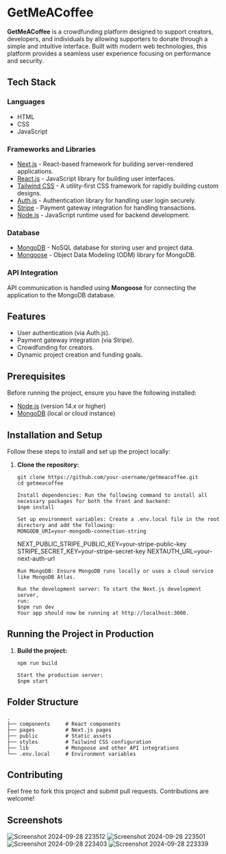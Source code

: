 
<!DOCTYPE html>
<html lang="en">
<head>
  <meta charset="UTF-8">
  <meta name="viewport" content="width=device-width, initial-scale=1.0">
  
</head>
<body>
  <h1>GetMeACoffee</h1>
  <p><strong>GetMeACoffee</strong> is a crowdfunding platform designed to support creators, developers, and individuals by allowing supporters to donate through a simple and intuitive interface. Built with modern web technologies, this platform provides a seamless user experience focusing on performance and security.</p>

  <h2>Tech Stack</h2>
  <h3>Languages</h3>
  <ul>
    <li>HTML</li>
    <li>CSS</li>
    <li>JavaScript</li>
  </ul>

  <h3>Frameworks and Libraries</h3>
  <ul>
    <li><a href="https://nextjs.org/" target="_blank">Next.js</a> - React-based framework for building server-rendered applications.</li>
    <li><a href="https://reactjs.org/" target="_blank">React.js</a> - JavaScript library for building user interfaces.</li>
    <li><a href="https://tailwindcss.com/" target="_blank">Tailwind CSS</a> - A utility-first CSS framework for rapidly building custom designs.</li>
    <li><a href="https://authjs.dev/" target="_blank">Auth.js</a> - Authentication library for handling user login securely.</li>
    <li><a href="https://stripe.com/" target="_blank">Stripe</a> - Payment gateway integration for handling transactions.</li>
    <li><a href="https://nodejs.org/" target="_blank">Node.js</a> - JavaScript runtime used for backend development.</li>
  </ul>

  <h3>Database</h3>
  <ul>
    <li><a href="https://www.mongodb.com/" target="_blank">MongoDB</a> - NoSQL database for storing user and project data.</li>
    <li><a href="https://mongoosejs.com/" target="_blank">Mongoose</a> - Object Data Modeling (ODM) library for MongoDB.</li>
  </ul>

  <h3>API Integration</h3>
  <p>API communication is handled using <strong>Mongoose</strong> for connecting the application to the MongoDB database.</p>

  <h2>Features</h2>
  <ul>
    <li>User authentication (via Auth.js).</li>
    <li>Payment gateway integration (via Stripe).</li>
    <li>Crowdfunding for creators.</li>
    <li>Dynamic project creation and funding goals.</li>
  </ul>

  <h2>Prerequisites</h2>
  <p>Before running the project, ensure you have the following installed:</p>
  <ul>
    <li><a href="https://nodejs.org/" target="_blank">Node.js</a> (version 14.x or higher)</li>
    <li><a href="https://www.mongodb.com/try/download/community" target="_blank">MongoDB</a> (local or cloud instance)</li>
  </ul>

  <h2>Installation and Setup</h2>
  <p>Follow these steps to install and set up the project locally:</p>

  <ol>
    <li><strong>Clone the repository:</strong></li>
    <pre><code>git clone https://github.com/your-username/getmeacoffee.git
cd getmeacoffee</code></pre>

    Install dependencies: Run the following command to install all necessary packages for both the front and backend:
    $npm install

    Set up environment variables: Create a .env.local file in the root directory and add the following:
    MONGODB_URI=your-mongodb-connection-string
NEXT_PUBLIC_STRIPE_PUBLIC_KEY=your-stripe-public-key
STRIPE_SECRET_KEY=your-stripe-secret-key
NEXTAUTH_URL=your-next-auth-url</code></pre>

    Run MongoDB: Ensure MongoDB runs locally or uses a cloud service like MongoDB Atlas.

    Run the development server: To start the Next.js development server,
    run:
    $npm run dev
    Your app should now be running at http://localhost:3000.
  </ol>

  <h2>Running the Project in Production</h2>
  <ol>
    <li><strong>Build the project:</strong></li>
    <pre><code>npm run build</code></pre>

    Start the production server:
    $npm start
  </ol>

  <h2>Folder Structure</h2>
  <pre><code>.
├── components     # React components
├── pages          # Next.js pages
├── public         # Static assets
├── styles         # Tailwind CSS configuration
├── lib            # Mongoose and other API integrations
└── .env.local     # Environment variables
</code></pre>

  <h2>Contributing</h2>
  <p>Feel free to fork this project and submit pull requests. Contributions are welcome!</p>
</body>
</html>

## Screenshots
![Screenshot 2024-09-28 223512](https://github.com/user-attachments/assets/a4479523-e9bc-4ac5-b6a2-a3feda7b85b9)
![Screenshot 2024-09-28 223501](https://github.com/user-attachments/assets/9cd79a53-0174-4f7a-a4cd-23ff37250bb0)
![Screenshot 2024-09-28 223403](https://github.com/user-attachments/assets/2148fb0d-a930-46e0-bd5d-4dda638c8f0b)
![Screenshot 2024-09-28 223339](https://github.com/user-attachments/assets/55bcfb4f-174c-4ba8-8286-f9076bac8d5d)

